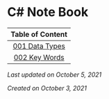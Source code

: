 # C# Note Book

|Table of Content|
|:--------:|
|[001 Data Types](./001.DataTypes/ReadMe.md)|
|[002 Key Words](./002.KeyWords/ReadMe.md)|



*Last updated on October 5, 2021*

*Created on October 3, 2021*
